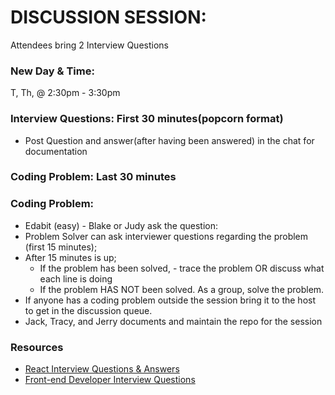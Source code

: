 # DISCUSSION SESSION:
Attendees bring 2 Interview Questions

### New Day & Time:
T, Th, @ 2:30pm - 3:30pm
### Interview Questions: First 30 minutes(popcorn format)
- Post Question and answer(after having been answered) in the chat for documentation
### Coding Problem: Last 30 minutes
### Coding Problem:
- Edabit (easy) - Blake or Judy ask the question:
- Problem Solver can ask interviewer questions regarding the problem (first 15 minutes);
- After 15 minutes is up;
	- If the problem has been solved, - trace the problem OR discuss what each line is doing
	- If the problem HAS NOT been solved. As a group, solve the problem.
- If anyone has a coding problem outside the session bring it to the host to get in the discussion queue.
- Jack, Tracy, and Jerry documents and maintain the repo for the session

### Resources
- [React Interview Questions & Answers](https://github.com/sudheerj/reactjs-interview-questions)
- [Front-end Developer Interview Questions](https://h5bp.org/Front-end-Developer-Interview-Questions/)
